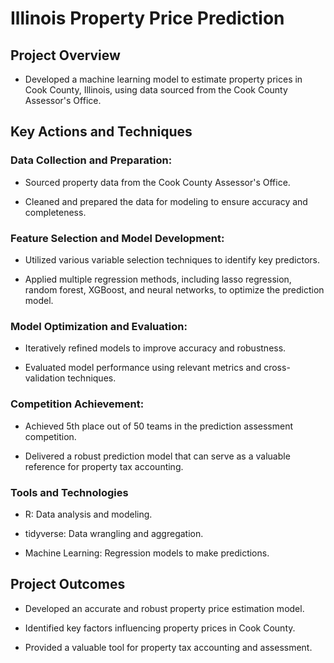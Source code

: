 # Illinois Property Price Prediction

## Project Overview

- Developed a machine learning model to estimate property prices in Cook County, Illinois, using data sourced from the Cook County Assessor's Office.

## Key Actions and Techniques

### Data Collection and Preparation:

- Sourced property data from the Cook County Assessor's Office.

- Cleaned and prepared the data for modeling to ensure accuracy and completeness.

### Feature Selection and Model Development:

- Utilized various variable selection techniques to identify key predictors.

- Applied multiple regression methods, including lasso regression, random forest, XGBoost, and neural networks, to optimize the prediction model.

### Model Optimization and Evaluation:

- Iteratively refined models to improve accuracy and robustness.

- Evaluated model performance using relevant metrics and cross-validation techniques.

### Competition Achievement:

- Achieved 5th place out of 50 teams in the prediction assessment competition.

- Delivered a robust prediction model that can serve as a valuable reference for property tax accounting.

### Tools and Technologies

- R: Data analysis and modeling.

- tidyverse: Data wrangling and aggregation.

- Machine Learning: Regression models to make predictions.


## Project Outcomes

- Developed an accurate and robust property price estimation model.

- Identified key factors influencing property prices in Cook County.

- Provided a valuable tool for property tax accounting and assessment.
